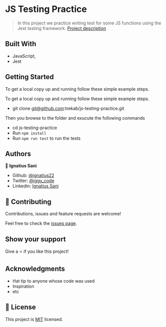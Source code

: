 # JS Testing Practice

> In this project we practice writing test for some JS functions using the Jest testing framework. [Project description](https://www.theodinproject.com/courses/javascript/lessons/testing-practice) 

## Built With

- JavaScript,
- Jest

## Getting Started

To get a local copy up and running follow these simple example steps.

To get a local copy up and running follow these simple example steps.
- git clone git@github.com:trekab/js-testing-practice.git

Then you browse to the folder and exucute the following commands
- cd js-testing-practice
- Run `npm install`
- Run `npm run test` to run the tests

## Authors

👤 **Ignatius Sani**

- Github: [@ignatius22](https://github.com/ignatius22)
- Twitter: [@iggy_code](https://twitter.com/iggy_code)
- Linkedin: [Ignatius Sani](https://www.linkedin.com/in/ignatiussani/)


## 🤝 Contributing

Contributions, issues and feature requests are welcome!

Feel free to check the [issues page](issues/).

## Show your support

Give a ⭐️ if you like this project!

## Acknowledgments

- Hat tip to anyone whose code was used
- Inspiration
- etc

## 📝 License

This project is [MIT](lic.url) licensed.